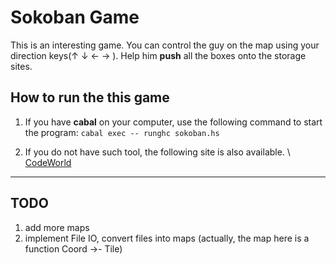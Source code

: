 # Sokoban Game

This is an interesting game. You can control the guy on the map using your direction keys(↑ ↓ ← → ). Help him **push** all the boxes onto the storage sites.

## How to run the this game
1. If you have **cabal** on your computer, use the following command to start the program:
``
cabal exec -- runghc sokoban.hs
``


2. If you do not have such tool, the following site is also available. \\
[CodeWorld][1]

[1]: https://code.world/run.html?mode=haskell&dhash=D_6FfdGCInzAWXIHxVOL-1Q

---

## TODO
1. add more maps
2. implement File IO, convert files into maps (actually, the map here is a function Coord →- Tile)
